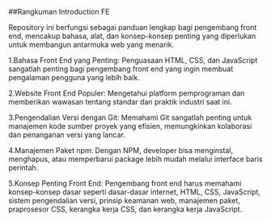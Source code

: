 ##Rangkuman Introduction FE

Repository ini berfungsi sebagai panduan lengkap bagi pengembang front end, mencakup bahasa, alat, dan konsep-konsep penting yang diperlukan untuk membangun antarmuka web yang menarik.

1.Bahasa Front End yang Penting: Penguasaan HTML, CSS, dan JavaScript sangatlah penting bagi pengembang front end yang ingin membuat pengalaman pengguna yang lebih baik.

2.Website Front End Populer: Mengetahui platform pemprograman dan memberikan wawasan tentang standar dan praktik industri saat ini.

3.Pengendalian Versi dengan Git: Memahami Git sangatlah penting untuk manajemen kode sumber proyek yang efisien, memungkinkan kolaborasi dan penanganan versi yang lancar.

4.Manajemen Paket npm: Dengan NPM, developer bisa menginstal, menghapus, atau memperbarui package lebih mudah melalui interface baris perintah.

5.Konsep Penting Front End: Pengembang front end harus memahami konsep-konsep dasar seperti dasar-dasar internet, HTML, CSS, JavaScript, sistem pengendalian versi, prinsip keamanan web, manajemen paket, praprosesor CSS, kerangka kerja CSS, dan kerangka kerja JavaScript.
